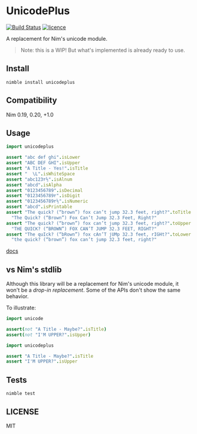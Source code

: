# UnicodePlus

[![Build Status](https://img.shields.io/travis/nitely/nim-unicodeplus.svg?style=flat-square)](https://travis-ci.org/nitely/nim-unicodeplus)
[![licence](https://img.shields.io/github/license/nitely/nim-unicodeplus.svg?style=flat-square)](https://raw.githubusercontent.com/nitely/nim-unicodeplus/master/LICENSE)

A replacement for Nim's unicode module.

> Note: this is a WIP! But what's
> implemented is already ready to use.

## Install

```
nimble install unicodeplus
```

## Compatibility

Nim 0.19, 0.20, +1.0

## Usage

```nim
import unicodeplus

assert "abc def ghi".isLower
assert "ABC DEF GHI".isUpper
assert "A Title - Yes!".isTitle
assert "  \L".isWhiteSpace
assert "abc123۲⅕".isAlnum
assert "abcd".isAlpha
assert "0123456789".isDecimal
assert "0123456789۲".isDigit
assert "0123456789۲⅕".isNumeric
assert "abcd".isPrintable
assert "The quick? (“brown”) fox can’t jump 32.3 feet, right?".toTitle ==
  "The Quick? (“Brown”) Fox Can’t Jump 32.3 Feet, Right?"
assert "The quick? (“brown”) fox can’t jump 32.3 feet, right?".toUpper ==
  "THE QUICK? (“BROWN”) FOX CAN’T JUMP 32.3 FEET, RIGHT?"
assert "The quIck? (“bRown”) fox cAn’T jUMp 32.3 feet, rIGHt?".toLower ==
  "the quick? (“brown”) fox can’t jump 32.3 feet, right?"
```

[docs](https://nitely.github.io/nim-unicodeplus/)

## vs Nim's stdlib

Although this library will be a replacement
for Nim's unicode module, it won't be a *drop-in replacement*.
Some of the APIs don't show the same behavior.

To illustrate:

```nim
import unicode

assert(not "A Title - Maybe?".isTitle)
assert(not "I'M UPPER?".isUpper)
```

```nim
import unicodeplus

assert "A Title - Maybe?".isTitle
assert "I'M UPPER?".isUpper
```

## Tests

```
nimble test
```

## LICENSE

MIT
